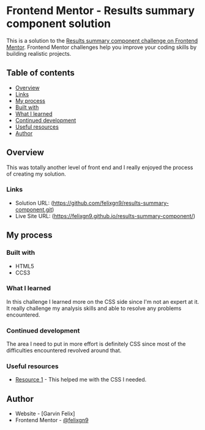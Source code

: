 # Frontend Mentor - Results summary component solution

This is a solution to the [Results summary component challenge on Frontend Mentor](https://www.frontendmentor.io/challenges/results-summary-component-CE_K6s0maV). Frontend Mentor challenges help you improve your coding skills by building realistic projects.

## Table of contents

- [Overview](#overview)
- [Links](#links)
- [My process](#my-process)
- [Built with](#built-with)
- [What I learned](#what-i-learned)
- [Continued development](#continued-development)
- [Useful resources](#useful-resources)
- [Author](#author)

## Overview

This was totally another level of front end and I really enjoyed the process of creating my solution.

### Links

- Solution URL: (<https://github.com/felixgn9/results-summary-component.git>)
- Live Site URL: (<https://felixgn9.github.io/results-summary-component/>)

## My process

### Built with

- HTML5
- CCS3

### What I learned

In this challenge I learned more on the CSS side since I'm not an expert at it. It really challenge my analysis skills and able to resolve any problems encountered.

### Continued development

The area I need to put in more effort is definitely CSS since most of the difficulties encountered revolved around that.

### Useful resources

- [Resource 1](https://www.w3schools.com/css/default.asp) - This helped me with the CSS I needed.

## Author

- Website - [Garvin Felix]
- Frontend Mentor - [@felixgn9](https://www.frontendmentor.io/profile/felixgn9)
